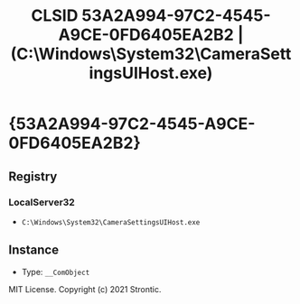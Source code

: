 ﻿---
title: "CLSID 53A2A994-97C2-4545-A9CE-0FD6405EA2B2 | (C:\\Windows\\System32\\CameraSettingsUIHost.exe)"
excerpt: What is COM-Object CLSID 53A2A994-97C2-4545-A9CE-0FD6405EA2B2?
---

# {53A2A994-97C2-4545-A9CE-0FD6405EA2B2}


## Registry


### LocalServer32

* `C:\Windows\System32\CameraSettingsUIHost.exe`

## Instance

* Type: `__ComObject`

MIT License. Copyright (c) 2021 Strontic.


